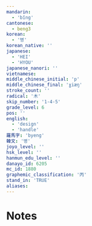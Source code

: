 ```yaml
---
mandarin:
  - 'bǐng'
cantonese:
  - beng3
korean:
  - '병'
korean_native: ''
japanese:
  - 'HEI'
  - 'HYOU'
japanese_nanori: ''
vietnamese:
middle_chinese_initial: 'p'
middle_chinese_final: 'ɣiæŋ'
stroke_count: ''
radical: '木'
skip_number: '1-4-5'
grade_level: 6
pos: ''
english:
  - 'design'
  - 'handle'
羅馬字: 'byeng'
韓文: '병'
joyo_level: ''
hsk_level: ''
hanmun_edu_level: ''
danayo_id: 6205
mc_id: 1880
graphemic_classification: '丙'
stand_in: 'TRUE'
aliases:
---
```


# Notes
